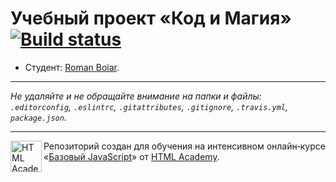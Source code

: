 # Учебный проект «Код и Магия» [![Build status][travis-image]][travis-url]

* Студент: [Roman Boiar](https://up.htmlacademy.ru/javascript/11/user/221412).

---

_Не удаляйте и не обращайте внимание на папки и файлы:_<br>
_`.editorconfig`, `.eslintrc`, `.gitattributes`, `.gitignore`, `.travis.yml`, `package.json`._

---

<a href="https://htmlacademy.ru/intensive/javascript"><img align="left" width="50" height="50" title="HTML Academy" src="https://up.htmlacademy.ru/static/img/intensive/javascript/logo-for-github.svg"></a>

Репозиторий создан для обучения на интенсивном онлайн‑курсе «[Базовый JavaScript](https://htmlacademy.ru/intensive/javascript)» от [HTML Academy](https://htmlacademy.ru).

[travis-image]: https://travis-ci.org/htmlacademy-javascript/221412-code-and-magick.svg?branch=master
[travis-url]: https://travis-ci.org/htmlacademy-javascript/221412-code-and-magick
